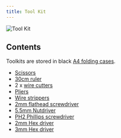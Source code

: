 ```yaml
---
title: Tool Kit
---
```


![Tool Kit](/img/kit/toolkit.jpg)

## Contents

Toolkits are stored in black [A4 folding cases](https://www.rapidonline.com/rvfm-zip-tool-case-335-x-200-x-42mm-78-0753).

- [Scissors](https://onecall.farnell.com/-/-/-/dp/TL17931)
- [30cm ruler](https://www.amazon.co.uk/-/dp/B0013NDV1S)
- 2 x [wire cutters](https://onecall.farnell.com/-/-/-/dp/2543008)
- [Pliers](https://onecall.farnell.com/-/-/-/dp/TL10342)
- [Wire strippers](https://onecall.farnell.com/-/-/-/dp/TL08616?st=TL08616)
- [2mm flathead screwdriver](https://www.rapidonline.com/wera-05118006001-2035-kraftform-micro-screwdriver-slotted-0-4-2-0-60-50-4146)
- [5.5mm Nutdriver](https://www.rapidonline.com/wera-05028230001-395-kraftform-plus-nutdriver-5-5-125-54-7920)
- [PH2 Phillips screwdriver](https://www.rapidonline.com/wera-05008720001-350ph-kraftform-plus-lasertip-screwdriver-phillips-ph2-100-54-6888)
- [2mm Hex driver](https://www.rapidonline.com/wera-05022800001-352-kraftform-plus-screwdriver-ball-end-hex-2-0-100-54-7853)
- [3mm Hex driver](https://www.amazon.co.uk/dp/B000XIWOOE)
